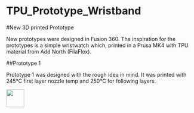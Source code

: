 # TPU_Prototype_Wristband
#New 3D printed Prototype

New prototypes were designed in Fusion 360. The inspiration for the prototypes is a simple wristwatch which, printed in a Prusa MK4 with TPU material from Add North (FilaFlex).

##Prototype 1

Prototype 1 was designed with the rough idea in mind. It was printed with 245°C first layer nozzle temp and 250°C for following layers.

<img src="https://github.com/Acute-hi-is/TPU_Prototype_Wristband/tree/main/Images/Snapshots/Prototype1/Prototype1_1_slicer_orientation.PNG" width="48">